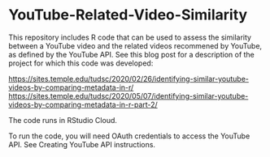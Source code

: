 # YouTube-Related-Video-Similarity
This repository includes R code that can be used to assess the similarity between a YouTube video and the related videos recommened by YouTube, as defined by the YouTube API. See this blog post for a description of the project for which this code was developed:

https://sites.temple.edu/tudsc/2020/02/26/identifying-similar-youtube-videos-by-comparing-metadata-in-r/
https://sites.temple.edu/tudsc/2020/05/07/identifying-similar-youtube-videos-by-comparing-metadata-in-r-part-2/

The code runs in RStudio Cloud. 

To run the code, you will need OAuth credentials to access the YouTube API. See Creating YouTube API instructions.
